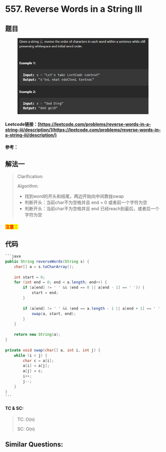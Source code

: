 # 557. Reverse Words in a String III

## 题目

<figure><img src="../../.gitbook/assets/image (1) (1) (1) (1) (1) (1) (1) (1) (1) (1) (1) (1) (1) (1) (1) (1) (1) (1) (1) (1) (1) (1) (1) (1) (1) (1) (1) (1) (1) (1) (1) (1) (1) (1) (1) (1) (1) (1) (1) (1).png" alt=""><figcaption></figcaption></figure>

#### Leetcode链接：[https://leetcode.com/problems/reverse-words-in-a-string-iii/description/](https://leetcode.com/problems/reverse-words-in-a-string-iii/description/)

#### 参考：

## 解法一

> Clarification:&#x20;
>
> Algorithm:&#x20;
>
> * 找到word的开头和结尾，两边开始向中间靠拢swap
> * 判断开头：当前char不为空格并且 end = 0 或者前一个字符为空
> * 判断开头：当前char不为空格并且 end 已经reach到最后，或者后一个字符为空

#### <mark style="color:red;">注意：</mark>

## 代码

````java
```java
public String reverseWords(String s) {
    char[] a = s.toCharArray();

    int start = 0;
    for (int end = 0; end < a.length; end++) {
        if (a[end] != ' ' && (end == 0 || a[end - 1] == ' ')) {
            start = end;
        }

        if (a[end] != ' ' && (end == a.length - 1 || a[end + 1] == ' ')) {
            swap(a, start, end);
        }
    }

    return new String(a);
}

private void swap(char[] a, int i, int j) {
    while (i < j) {
        char c = a[i];
        a[i] = a[j];
        a[j] = c;
        i++;
        j--;
    }
}
```
````

#### TC & SC:&#x20;

> TC: O(n)
>
> SC: O(n)

## **Similar Questions:**&#x20;
